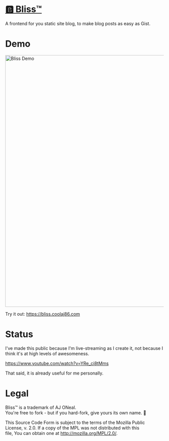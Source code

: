 # [🅱 Bliss™](https://bliss.coolaj86.com)

A frontend for you static site blog, to make blog posts as easy as Gist.

# Demo

<a href="https://bliss.coolaj86.com"><img width="800" alt="Bliss Demo" src="https://user-images.githubusercontent.com/122831/126893623-84a55dbb-68e4-4bbf-98a0-6f0f7e6011c7.png"></a>

Try it out: https://bliss.coolaj86.com

# Status

I've made this public because I'm live-streaming as I create it, not because I
think it's at high levels of awesomeness.

<https://www.youtube.com/watch?v=YRe_ci8tMms>

That said, it is already useful for me personally.

# Legal

Bliss™ is a trademark of AJ ONeal. \
You're free to fork - but if you hard-fork, give yours its own name. 🙂

This Source Code Form is subject to the terms of the Mozilla Public \
License, v. 2.0. If a copy of the MPL was not distributed with this \
file, You can obtain one at http://mozilla.org/MPL/2.0/.
